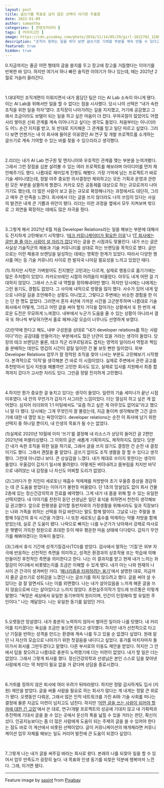 ```yaml
---
layout: post
title: 글쓰기를 목표로 삼지 않은 선택이 야기한 우울함
date: 2022-01-09
author: samantha
categories: [ 콘텐츠라이터 ]
tags: [ 커리어고민 ]
image: https://cdn.pixabay.com/photo/2016/11/14/05/29/girl-1822702_1280.jpg
description: "조직이 원하는 일을 하다 보면 글쓰기로 기여할 부분을 계속 만들 수 있다고 판단했다. 성과도 나름 냈다. 개발자 채용 브랜딩에 목적을 두고 글을 쓴다면 직무 변경도 해야겠다는 생각마저 했다. 하지만 회사에 남기 위한 선택지는 결국 내 인생 목표가 될 수는 없었다. 갑작스럽게 몰려온 우울감으로 나 자신을 돌아보게 됐다."
featured: true
hidden: true
---
```


0.지금까지는 줄곧 어떤 형태의 글을 쓸지를 두고 장고에 장고를 거듭했다는 이야기를 반복한 바 있다. 하지만 여기서 하나 빠진 솔직한 이야기가 하나 있는데, 때는 2021년 2월로 거슬러 올라간다.

<br/>

1.대대적인 조직개편이 이뤄지면서 내가 몸담던 팀은 더는 AI Lab 소속이 아니게 됐다. 이는 AI Lab을 위해서만 일을 할 수 없다는 점을 시사했다. 당시 나의 선택은 “내가 속한 조직을 위한 일을 하자”였다. 조직장이 나아가려는 길을 지지했고, 거기에 공감했고 그래서 조금이라도 보탬이 되는 일을 하고 싶은 마음이 더 컸다. 우여곡절이 많았어도 어렵사리 쌓아온 신뢰 관계를 계속 이어나가고 싶다는 생각도 들었다. 처음부터는 아니더라도 어느 순간 지지를 받고, 또 반대로 지지해온 그 관계를 믿고 일단 따르고 싶었다. 그러다 보면 언젠가는 내 이 회사에 들어온 이유였던 AI 연구 및 개발 프로젝트를 소개하는 글쓰기로 계속 기여할 수 있는 바를 찾을 수 있으리라고 생각했다.

<br/>

2.리더는 내가 AI Lab 연구원 및 엔지니어와 우호적인 관계를 맺는 부분을 눈여겨봤다. 그래서 그런 장점을 십분 살려볼 수 있는 여러 프로젝트를 해보라며 아이디어를 먼저 제안해주기도 했다. 나름대로 재미있게 진행도 해봤다. 가장 기억에 남는 프로젝트가 바로 기술 세미나였는데, 정말 아주 중요한 의사결정만 제외하고는 모든 기획과 운영과 관련된 모든 부분을 살뜰하게 챙겼다. 카카오 모든 공동체를 대상으로 하는 규모로까지 나아가기도 했는데, 더 많은 사람이 보고 듣는 규모로 확장해나가는 과정에서도 대단히, 그리고 매우 큰 만족을 느꼈다. 회사에서 더는 글을 쓰지 않더라도 나의 쓰임이 있다는 사실의 발견은 내게 큰 기쁨과 위안이 됐다. 리더는 이런 과정을 옆에서 모두 지켜보며 밖으로 그 외연을 확장하는 데에도 많은 자극을 줬다.

<br/>

3.그렇게 해서 2021년 6월 처음 Developer Relations라는 일을 해보는 부분에 대해서도 진지하게 고민해보기 시작했다. ‘[테크 커뮤니케이터가 필요한 이유](https://samantha-writer.github.io/blog/210605)’나 ‘[IT 회사에는 글만 쓸 줄 아는 사람이 설 자리가 없다](https://samantha-writer.github.io/blog/210702)’라는 글을 쓴 시점과도 맞물린다. 내가 쓰는 글은 사실상 기술직군의 채용과 기술 커뮤니티를 상대로 하는 브랜딩을 목적으로 했다. 글만으로는 이런 채용과 브랜딩을 달성하는 데에는 명확한 한계가 있었다. 따라서 다양한 행사를 여는 등 기술 커뮤니티 사이로 한 발자국 나아갈 필요성을 느끼고 있었던 때다.

(1).하지만 시작은 가벼웠어도 진지했던 고민과는 다르게, 실제로 행동으로 옮기기에는 많은 주저함이 있었다. 카카오브레인 시절의 어려움이 떠올랐다. 아무도 내게 어떤 걸 기대하지 않았다. 그래서 스스로 내 역할을 정의해내야만 했다. 하지만 당시에는 나에게는 그런 용기도, 경험도 없었다. 그 사이에 내적으로 방황을 많이 했다. 사수가 있어 내게 앞으로 나아갈 길을 조언해주는 상황도 아니었고, 그렇다고 주변에는 비슷한 경험을 한 이는 단 한 명도 없었다. 그러면서 혼자 4년에 가까운 시간을 고군분투하며 나름대로 기술 회사에서 어떻게, 그리고 어떤 글을 써야 할지 가닥을 잡아가는 상황에서 또 한 번의 새로운 도전은 무모하게 느껴졌다. 내부에서 누군가 도움을 줄 수 있는 상황이 아니라서 결국 또 하나씩 부딪혀가면서 홀로 헤쳐나갈 모습이 너무나도 선명하게 보였다.

(2)만약에 한다고 해도, 내부 구성원을 상대로 “내가 developer relations를 하는 사람이다”라는 공감대를 만들어가는 부분에서도 많은 난관이 있을 거라는 생각이 들었다. 당장의 테크 브랜딩은 물론, 테크 직군 리쿠르팅과도 겹치는 영역의 일이라서 역할과 책임을 분배하는 데만도 영겁의 시간이 걸릴 일이란 건 불 보듯 뻔한 일이었다. 외부 Developer Relations 업무가 잘 정착된 조직을 찾아 나서는 부분도 고민해보기 시작했다. 본격적으로 ‘이직’을 생각해본 건 바로 이 시점이었다. 실제로 주변에서 관련 공고를 추천받아서 입사 지원을 해볼까만 고민한 회사도 있고, 실제로 입사를 지원해서 최종 합격까지 갔다가 고사한 자리도 있다. 그만큼 정말 진지하게 고민했다.

<br/>

4.하지만 뭔가 중요한 걸 놓치고 있다는 생각이 들었다. 일련의 기술 세미나가 끝난 시점 이후였다. 내 안의 무언가가 갑자기 사그라든 느낌이었다. 더는 열심히 하고 싶은 게 없어졌다. 심지어 리더와의 1:1 미팅에서도 “요즘 하고 싶은 게 아무것도 없어요”라고 했으니 말 다 했다. 당시에는 그게 무엇인지 잘 몰랐는데, 지금 돌이켜 생각해보면 그건 글쓰기에 대한 내 열망 또는 욕망이었다. developer relations는 순전 이 회사에 남기 위한 선택지 중 하나일 뿐이지, 내 인생의 목표가 될 수는 없었다.

(1)실제로 2020년 10월에 이미 ‘쓰기’를 결정해 내 리소스가 상당히 들어간 글 2편만 2021년에 퍼블리싱됐다. 그 이외의 글은 새롭게 기획하지도, 제작하지도 않았다. 당분간 내가 속한 조직을 위한 일을 하기로, 그래서 글을 쓰지 않기도 결정한 건 순전 내 결정이기도 했다. 그래서 괜찮을 줄 알았다. 글쓰기 없이도 조직 생활을 잘 할 수 있다고 생각했다. 그런데 아니었나 보다. 큰 상실감을 느꼈다. 내가 제대로 쓰이지 못한다는 생각이 들었다. 우울감이 갑자기 일시에 몰려왔다. 어떻게든 버텨내려고 몸부림을 치지만 바닥으로 내려앉는 내 감정을 나 자신도 어찌할 도리가 없었다.

(2)그러다가 한 지인이 세로토닌 재흡수 억제제를 처방받아 초기 우울증 증상을 경감하는 데 큰 도움을 받았다는 이야기가 불현듯 떠올랐다. 단 1초의 망설임도 없이 회사 건물 2층에 있는 정신건강의학과 진료를 예약했다. 그게 내가 내 몸을 위해 할 수 있는 유일한 선택지였다. 내 이야기를 찬찬히 듣던 선생님은 일단 휴식을 취하면서 천천히 생각해보길 권고했다. 앞으로 한평생을 같이할 동반자와의 가정생활을 위해서라도 일과 직장보다는 나와 가족을 위하는 선택을 하길 바란다는 말도 함께 말이다. 그날로 나는 주말을 포함해 5일간의 휴식 시간을 가졌다. 나 또한 세로토닌 흡수를 억제하는 약물 처방을 함께 받았는데, 실로 큰 도움이 됐다. 나락으로 빠지는 나를 누군가가 낚아채서 강제로 따사로운 햇볕이 가득한 정원으로 초대한 듯이 매우 평온한 마음 상태에 다다랐다. 갑자기 무언가를 해봐야겠다는 의욕이 들었다.

(3)그래서 휴식 기간에 성격기질검사(TCI)를 받았다. 검사에서 말하는 ‘기질’은 외부 자극에 반응하는 선천적인 측면을 의미하고, 성격은 환경과의 상호작용 또는 학습에 의해 만들어진 후천적인 측면을 의미한다고 한다. 나는 이 결과지를 받고 현재 내가 느끼는 좌절감이 어디에서 비롯됐는지를 조금은 이해할 수 있게 됐다. 내가 아는 나와 현재의 나 사이 큰 간극이 생겨버린 거다. ‘[매너리즘을 타파하려는 용기](https://samantha-writer.github.io/blog/201101)’에서 설명한 대로, 지금까지 줄곧 글쓰기로 성취감을 느꼈던 나는 글쓰기를 하지 않으려고 했다. 글을 써야 살 수 있다는 걸 잘 알면서도 나는 이를 외면했다. 나는 내가 살아있음을 느끼게 해준 글을 쓰지 않음으로써 더는 살아있다고 느끼지 않았다. 초현실주의작가 앙드레 브르통은 이렇게 말했다. “욕망은 세상에서 유일한 동기부여적 원리이며, 인간이 인정해야 할 유일한 주인이다.” 나는 깨달았다. 나는 유일한 동기를 잃었던 거다.

<br/>

5.오랫동안 망설였다. 내가 충분히 노력하지 않아서 벌어진 일이라 나를 탓했다. 내 커리어를 지키겠다는 욕심을 조금만 놓으면 된다고 생각했다. 하지만 내가 선천적으로 타고난 기질을 반하는 성격을 만드는 환경에 계속 나를 두고 있을 순 없겠다 싶었다. 원래 알던 나 자신의 모습으로 나아가기 위한 첫걸음을 내디디고 싶었다. 휴가를 마치자마자 돌아가서 회사를 그만두겠다고 말했다. 다른 부서로의 이동도 제안을 받았다. 하지만 그 안에서 답을 찾으려고 나름대로 충분히 노력했기에 더는 미련이 없었다. 내가 할 일은 더는 없었다. 그래서 그렇게 퇴사를 했다. 정신건강의학과 선생님은 본인 스스로 답을 찾아낸 사람에게 더는 약 처방이 필요 없을 거 같다며 상담을 종료시켰다.

<br/>

6.거취를 정하지 않은 퇴사에 여러 우려가 뒤따라왔다. 하지만 정말 감사하게도 입사 (지원) 제안을 받았다. 글을 써줄 사람을 필요로 하는 회사가 많다는 게 내게는 정말 큰 위로가 됐다. 오랫동안 다뤄온, 그래서 많은 인적 네트워크를 가진 AI와 기술 사회를 떠나는 결정에 물론 지금도 미련이 넘치고도 넘친다. 하지만 ‘[어떤 글을 쓰는 사람이 되어야 할까에 대한 긴 고민](https://samantha-writer.github.io/blog/211006)’에서 쓴 대로, 연구/개발 프로젝트의 성공에 기대지 않고 내 기획력과 추진력에 기대서 글을 쓸 수 있는 곳에서 운신의 폭을 넓힐 수 있을 거라는 판단, 확신이 섰다. 인공지능보다는 좀 더 많은 사람에게 도움이 되는 주제의 글을 쓸 수 있어야 한다는 점도 바로 이 계산에서 비롯된 선택이었다. 글이 커뮤니케이션의 매개체라면 커뮤니케이션 업무 자체를 해보는 일도 커리어 발전에 큰 도움이 되겠다 싶었다.

<br/>

7.그렇게 나는 내가 글을 써주길 바라는 회사로 왔다. 본래의 나를 되찾아 일을 할 수 있어서 업무 만족도가 굉장히 높다. 내 목표와 인생 동기를 되찾은 덕분에 행복마저 느낀다. 그래, 이거면 됐다.

-----------

Feature image by [sasint](https://pixabay.com/users/sasint-3639875/) from [Pixabay](https://pixabay.com/photos/girl-sitting-jetty-docks-boardwalk-1822702/)
